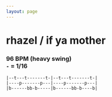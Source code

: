 ```yaml
---
layout: page
---
```


# rhazel / if ya mother

### 96 BPM (heavy swing) <br/> `-` = 1/16

```
|--t---t-------t-|--t---t-------t-|
|----p-------p---|----p-------p---|
|b------bb-b-----|b------bb-b----b|
```
